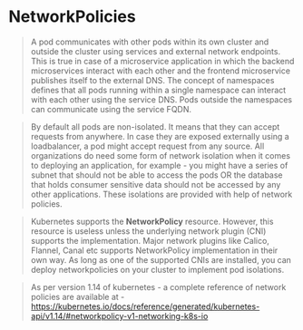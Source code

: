 # NetworkPolicies

> A pod communicates with other pods within its own cluster and outside the cluster using services and external network endpoints. This is true in case of a microservice application in which the backend microservices interact with each other and the frontend microservice publishes itself to the external DNS. The concept of namespaces defines that all pods running within a single namespace can interact with each other using the service DNS. Pods outside the namespaces can communicate using the service FQDN. 

> By default all pods are non-isolated. It means that they can accept requests from anywhere. In case they are exposed externally using a loadbalancer, a pod might accept request from any source. All organizations do need some form of network isolation when it comes to deploying an application, for example - you might have a series of subnet that should not be able to access the pods OR the database that holds consumer sensitive data should not be accessed by any other applications. These isolations are provided with help of network policies. 

> Kubernetes supports the **NetworkPolicy** resource. However, this resource is useless unless the underlying network plugin (CNI) supports the implementation. Major network plugins like Calico, Flannel, Canal etc supports NetworkPolicy implementation in their own way. As long as one of the supported CNIs are installed, you can deploy networkpolicies on your cluster to implement pod isolations. 

> As per version 1.14 of kubernetes - a complete reference of network policies are available at - https://kubernetes.io/docs/reference/generated/kubernetes-api/v1.14/#networkpolicy-v1-networking-k8s-io

